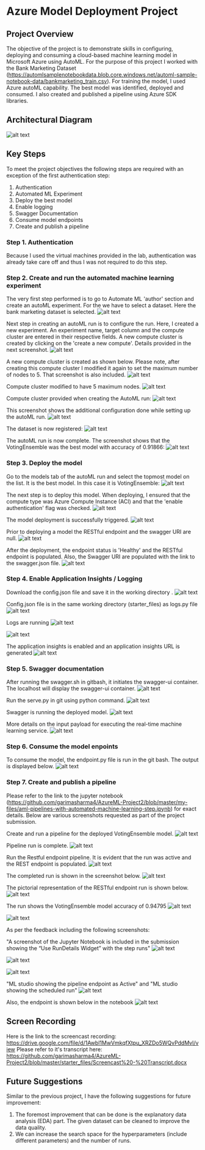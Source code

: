 # Azure Model Deployment Project

## Project Overview
The objective of the project is to demonstrate skills in configuring, deploying and consuming a cloud-based machine learning model in Microsoft Azure using AutoML. For the purpose of this project I worked with the Bank Marketing Dataset (https://automlsamplenotebookdata.blob.core.windows.net/automl-sample-notebook-data/bankmarketing_train.csv). For training the model, I used Azure autoML capability. The best model was identified, deployed and consumed. I also created and published a pipeline using Azure SDK libraries.

## Architectural Diagram

![alt text](https://github.com/garimasharma4/AzureML-Project2/blob/master/starter_files/Architecture%20Diagram%20Project%202.png?raw=false)

## Key Steps

To meet the project objectives the following steps are required with an exception of the first authentication step:

1. Authentication
2. Automated ML Experiment
3. Deploy the best model
4. Enable logging
5. Swagger Documentation
6. Consume model endpoints
7. Create and publish a pipeline

### Step 1. Authentication

Because I used the virtual machines provided in the lab, authentication was already take care off and thus I was not required to do this step.

### Step 2. Create and run the automated machine learning experiment

The very first step performed is to go to Automate ML 'author' section and create an autoML experiment. For the we have to select a dataset. Here the bank marketing dataset is selected.
      ![alt text](https://github.com/garimasharma4/AzureML-Project2/blob/master/starter_files/screenshots/01%20-%20AutoML%20-%20select%20dataset.JPG?raw=false)

Next step in creating an autoML run is to configure the run. Here, I created a new experiment. An experiment name, target column and the compute cluster are entered in their respective fields. A new compute cluster is created by clicking on the 'create a new compute'. Details provided in the next screenshot.
      ![alt text](https://github.com/garimasharma4/AzureML-Project2/blob/master/starter_files/screenshots/02%20-%20create%20new%20experiment.JPG?raw=false)

A new compute cluster is created as shown below. Please note, after creating this compute cluster I modified it again to set the maximum number of nodes to 5. That screenshot is also included.
      ![alt text](https://github.com/garimasharma4/AzureML-Project2/blob/master/starter_files/screenshots/03%20-%20create%20new%20compute%20cluster%20(A).JPG?raw=false)

Compute cluster modified to have 5 maximum nodes.
      ![alt text](https://github.com/garimasharma4/AzureML-Project2/blob/master/starter_files/screenshots/03%20-%20create%20new%20compute%20cluster%20(B).JPG?raw=false)

Compute cluster provided when creating the AutoML run:
      ![alt text](https://github.com/garimasharma4/AzureML-Project2/blob/master/starter_files/screenshots/04%20-%20create%20new%20experiment%20(B).JPG?raw=false)

This screenshot shows the additional configuration done while setting up the autoML run.
      ![alt text](https://github.com/garimasharma4/AzureML-Project2/blob/master/starter_files/screenshots/05%20-%20Additional%20Configuration.JPG?raw=false)

The dataset is now registered:
      ![alt text](https://github.com/garimasharma4/AzureML-Project2/blob/master/starter_files/screenshots/06%20-%20Registered%20dataset.JPG?raw=false)

The autoML run is now complete. The screenshot shows that the VotingEnsemble was the best model with accuracy of 0.91866:
      ![alt text](https://github.com/garimasharma4/AzureML-Project2/blob/master/starter_files/screenshots/07%20-%20Experiment%20is%20complete.JPG?raw=false)

### Step 3. Deploy the model
Go to the models tab of the autoML run and select the topmost model on the list. It is the best model. In this case it is VotingEnsemble:
      ![alt text](https://github.com/garimasharma4/AzureML-Project2/blob/master/starter_files/screenshots/08%20-%20Best%20Model%20is%20VotingEnsemble.JPG?raw=false)
      
The next step is to deploy this model. When deploying, I ensured that the compute type was Azure Compute Instance (ACI) and that the 'enable authentication' flag was checked.
      ![alt text](https://github.com/garimasharma4/AzureML-Project2/blob/master/starter_files/screenshots/09%20-%20Deploy%20the%20model%20%2B%20ACI%20%2B%20enable%20authentication.JPG?raw=false)

The model deployment is successfully triggered.
      ![alt text](https://github.com/garimasharma4/AzureML-Project2/blob/master/starter_files/screenshots/10%20-%20Model%20deployment%20is%20triggered.JPG?raw=false)

Prior to deploying a model the RESTful endpoint and the swagger URI are null.
      ![alt text](https://github.com/garimasharma4/AzureML-Project2/blob/master/starter_files/screenshots/11%20-%20Endpoint%20before%20deployment.JPG?raw=false)

After the deployment, the endpoint status is 'Healthy' and the RESTful endpoint is populated. Also, the Swagger URI are populated with the link to the swagger.json file.
      ![alt text](https://github.com/garimasharma4/AzureML-Project2/blob/master/starter_files/screenshots/12%20-%20Endpoint%20after%20deployment.JPG?raw=false)

### Step 4. Enable Application Insights / Logging

Download the config.json file and save it in the working directory .
![alt text](https://github.com/garimasharma4/AzureML-Project2/blob/master/starter_files/screenshots/13%20-%20Download%20config%20file.JPG?raw=false)

Config.json file is in the same working directory (starter_files) as logs.py file
![alt text](https://github.com/garimasharma4/AzureML-Project2/blob/master/starter_files/screenshots/14%20-%20Config%20file%20in%20the%20same%20directory.JPG?raw=false)

Logs are running
![alt text](https://github.com/garimasharma4/AzureML-Project2/blob/master/starter_files/screenshots/15%20-%20Logs%20are%20running%20(A).JPG?raw=false)

![alt text](https://github.com/garimasharma4/AzureML-Project2/blob/master/starter_files/screenshots/15%20-%20Logs%20are%20running%20(B).JPG?raw=false)

The application insights is enabled and an application insights URL is generated
![alt text](https://github.com/garimasharma4/AzureML-Project2/blob/master/starter_files/screenshots/16%20-%20Application%20insights%20enabled.JPG?raw=false)

### Step 5. Swagger documentation

After running the swagger.sh in gitbash, it initiates the swagger-ui container. The localhost will display the swagger-ui container.
![alt text](https://github.com/garimasharma4/AzureML-Project2/blob/master/starter_files/screenshots/17%20-%20Swagger%20running%20on%20localhost.JPG?raw=false)

Run the serve.py in git using python command.
![alt text](https://github.com/garimasharma4/AzureML-Project2/blob/master/starter_files/screenshots/18%20-%20Logs%20running%20(python%20serve.py).JPG?raw=false)

Swagger is running the deployed model.
![alt text](https://github.com/garimasharma4/AzureML-Project2/blob/master/starter_files/screenshots/19%20-%20Swagger%20documentation.JPG?raw=false)

More details on the input payload for executing the real-time machine learning service.
![alt text](https://github.com/garimasharma4/AzureML-Project2/blob/master/starter_files/screenshots/20%20-%20More%20swagger%20documentation.JPG?raw=false)

### Step 6. Consume the model enpoints

To consume the model, the endpoint.py file is run in the git bash. The output is displayed below.
![alt text](https://github.com/garimasharma4/AzureML-Project2/blob/master/starter_files/screenshots/21%20-%20Endpoint.py%20showing%20result.JPG?raw=false)

### Step 7. Create and publish a pipeline

Please refer to the link to the jupyter notebook (https://github.com/garimasharma4/AzureML-Project2/blob/master/my-files/aml-pipelines-with-automated-machine-learning-step.ipynb) for exact details. Below are various screenshots requested as part of the project submission.

Create and run a pipeline for the deployed VotingEnsemble model.
![alt text](https://github.com/garimasharma4/AzureML-Project2/blob/master/starter_files/screenshots/22%20-%20Pipeline%20is%20running.JPG?raw=false)

Pipeline run is complete.
![alt text](https://github.com/garimasharma4/AzureML-Project2/blob/master/starter_files/screenshots/23%20-%20pipeline%20complete%20(A).JPG?raw=false)

Run the Restful endpoint pipeline. It is evident that the run was active and the REST endpoint is populated.
![alt text](https://github.com/garimasharma4/AzureML-Project2/blob/master/starter_files/screenshots/24%20-%20Pipeline%20endpoint%20%2B%20Bank%20Marketing%20dataset%20%2B%20status%20is%20active.JPG?raw=false)

The completed run is shown in the screenshot below.
![alt text](https://github.com/garimasharma4/AzureML-Project2/blob/master/starter_files/screenshots/23%20-%20Pipeline%20complete%20(B).JPG?raw=false)

The pictorial representation of the RESTful endpoint run is shown below.
![alt text](https://github.com/garimasharma4/AzureML-Project2/blob/master/starter_files/screenshots/23%20-%20Run%20complete.JPG?raw=false)

The run shows the VotingEnsemble model accuracy of 0.94795
![alt text](https://github.com/garimasharma4/AzureML-Project2/blob/master/starter_files/screenshots/25%20-%20With%20AutoML%20(accuracy%200.94795).JPG?raw=false)

![alt text](https://github.com/garimasharma4/AzureML-Project2/blob/master/starter_files/screenshots/26%20-%20Final%20screen.JPG?raw=false)

As per the feedback including the following screenshots:

"A screenshot of the Jupyter Notebook is included in the submission showing the “Use RunDetails Widget” with the step runs"
![alt text](https://github.com/garimasharma4/AzureML-Project2/blob/master/starter_files/screenshots/28%20-%20RunWidget%20-%20pipeline%20run%20is%20submitted.JPG)

![alt text](https://github.com/garimasharma4/AzureML-Project2/blob/master/starter_files/screenshots/29%20-%20RunWidget%20runs.JPG)

![alt text](https://github.com/garimasharma4/AzureML-Project2/blob/master/starter_files/screenshots/30%20-%20RunWidget%20runs.JPG)

"ML studio showing the pipeline endpoint as Active" and "ML studio showing the scheduled run"
![alt text](https://github.com/garimasharma4/AzureML-Project2/blob/master/starter_files/screenshots/24%20-%20Pipeline%20endpoint%20%2B%20Bank%20Marketing%20dataset%20%2B%20status%20is%20active.JPG?raw=false)

Also, the endpoint is shown below in the notebook
![alt text](https://github.com/garimasharma4/AzureML-Project2/blob/master/starter_files/screenshots/27%20-%20Active%20%2B%20Endpoint.JPG)

## Screen Recording
Here is the link to the screencast recording: https://drive.google.com/file/d/1Awbl1MwVmkqfXtpu_XRZDo5WQvPddMvl/view
Please refer to it's transcript here: https://github.com/garimasharma4/AzureML-Project2/blob/master/starter_files/Screencast%20-%20Transcript.docx

## Future Suggestions
Similar to the previous project, I have the following suggestions for future improvement:
1. The foremost improvement that can be done is the explanatory data analysis (EDA) part. The given dataset can be cleaned to improve the data quality.
2. We can increase the search space for the hyperparameters (include different parameters) and the number of runs.
